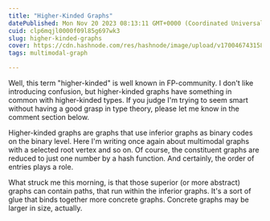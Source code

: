 ```yaml
---
title: "Higher-Kinded Graphs"
datePublished: Mon Nov 20 2023 08:13:11 GMT+0000 (Coordinated Universal Time)
cuid: clp6mqjl0000f09l85g697wk3
slug: higher-kinded-graphs
cover: https://cdn.hashnode.com/res/hashnode/image/upload/v1700467431583/80402b73-43a1-46a0-a1f2-98df48e39791.jpeg
tags: multimodal-graph

---
```


Well, this term "higher-kinded" is well known in FP-community. I don't like introducing confusion, but higher-kinded graphs have something in common with higher-kinded types. If you judge I'm trying to seem smart without having a good grasp in type theory, please let me know in the comment section below.

Higher-kinded graphs are graphs that use inferior graphs as binary codes on the binary level. Here I'm writing once again about multimodal graphs with a selected root vertex and so on. Of course, the constituent graphs are reduced to just one number by a hash function. And certainly, the order of entries plays a role.

What struck me this morning, is that those superior (or more abstract) graphs can contain paths, that run within the inferior graphs. It's a sort of glue that binds together more concrete graphs. Concrete graphs may be larger in size, actually.